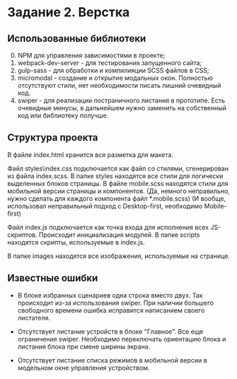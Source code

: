 # Задание 2. Верстка

## Использованные библиотеки

0. NPM для управления зависимостями в проекте;
1. webpack-dev-server - для тестирования запущенного сайта;
2. gulp-sass - для обработки и компилияции SCSS файлов в CSS;
3. micromodal - создание и открытие модальных окон. Полностью отсутствуют стили, нет необходимости писать лишний очевидный код.
4. swiper - для реализации постраничного листания в прототипе. Есть очевидные минусы, в дальнейшем нужно заменить на собственный код или библиотеку получше.

## Структура проекта

В файле index.html хранится вся разметка для макета.

Файл styles\index.css подключается как файл со стилями, сгенерирован из файла index.scss. 
В папке styles находятся все стили для логически выделенных блоков страницы.
В файле mobile.scss находятся стили для мобильной версии страницы и компонентов.
(Да, немного неправильно, нужно сделать для каждого компонента файл \*.mobile.scss)
(И вообще, использовал неправильный подход с Desktop-first, необходимо Mobile-first)

Файл index.js подключается как точка входа для исполнения всех JS-скриптов. Происходит инициализация модулей.
В папке scripts находятся скрипты, используемые в index.js.

В папке images находятся все изображения, используемые на странице.

## Известные ошибки

* В блоке избранных сценариев одна строка вместо двух. Так происходит из-за использования swiper. При наличии большего свободного времени ошибка исправится написанием своего листателя.

* Отсутствует листание устройств в блоке "Главное". Все еще ограничения swiper. Необходимо переключать ориентацию блока и листания блока при смене ширины экрана.

* Отсутствует листание списка режимов в мобильной версии в модельном окне управления устройством.
